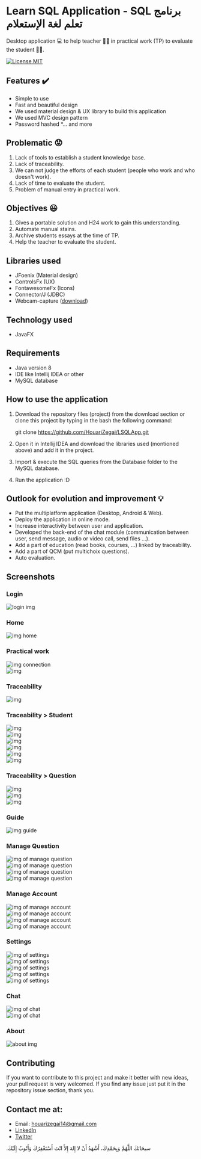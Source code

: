 # Learn SQL Application - SQL برنامج تعلم لغة الإستعلام
Desktop application :computer: to help teacher 👨‍🏫  in practical work (TP) to evaluate the student 👨‍🎓.

[![License MIT](https://img.shields.io/badge/license-MIT-blue.svg)](LICENSE)


## Features :heavy_check_mark:
* Simple to use
* Fast and beautiful design
* We used material design & UX library to build this application
* We used MVC design pattern
* Password hashed
*... and more

## Problematic :worried:
1. Lack of tools to establish a student knowledge base.
2. Lack of traceability.
3. We can not judge the efforts of each student (people who work and who doesn't work).
4. Lack of time to evaluate the student.
5. Problem of manual entry in practical work.

## Objectives :smiley:
1. Gives a portable solution and H24 work to gain this understanding.
2. Automate manual stains.
3. Archive students essays at the time of TP.
4. Help the teacher to evaluate the student.

## Libraries used
* JFoenix (Material design)
* ControlsFx (UX)
* FontawesomeFx (Icons)
* Connector/J (JDBC)
* Webcam-capture ([download](http://webcam-capture.sarxos.pl))

## Technology used
* JavaFX

## Requirements
* Java version 8
* IDE like Intellij IDEA or other
* MySQL database

## How to use the application
1. Download the repository files (project) from the download section or clone this project by typing in the bash the following command:

    git clone https://github.com/HouariZegai/LSQLApp.git
2. Open it in Intellij IDEA and download the libraries used (montioned above) and add it in the project.
3. Import & execute the SQL queries from the Database folder to the MySQL database.
4. Run the application :D

## Outlook for evolution and improvement :bulb:
* Put the multiplatform application (Desktop, Android & Web).
* Deploy the application in online mode.
* Increase interactivity between user and application.
* Developed the back-end of the chat module (communication between user, send message, audio or video call, send files ...).
* Add a part of education (read books, courses, ...) linked by traceability.
* Add a part of QCM (put multichoix questions).
* Auto evaluation.

## Screenshots

### Login
<img src="https://github.com/HouariZegai/LSQLApp/blob/master/Screenshots/login.PNG" alt="login img"><br/>

### Home
<img src="https://github.com/HouariZegai/LSQLApp/blob/master/Screenshots/home.PNG" alt="img home"><br/>

### Practical work
<img src="https://github.com/HouariZegai/LSQLApp/blob/master/Screenshots/practical-work/c3.PNG" alt="img connection"><br>
<img src="https://github.com/HouariZegai/LSQLApp/blob/master/Screenshots/practical-work/c4.PNG" alt="img "><br>

### Traceability
<img src="https://github.com/HouariZegai/LSQLApp/blob/master/Screenshots/traceability/trac.PNG" alt="img "><br>
### Traceability > Student
<img src="https://github.com/HouariZegai/LSQLApp/blob/master/Screenshots/traceability/trac-student/trac2.PNG" alt="img "><br>
<img src="https://github.com/HouariZegai/LSQLApp/blob/master/Screenshots/traceability/trac-student/trac3.PNG" alt="img "><br>
<img src="https://github.com/HouariZegai/LSQLApp/blob/master/Screenshots/traceability/trac-student/trac4.PNG" alt="img "><br>
<img src="https://github.com/HouariZegai/LSQLApp/blob/master/Screenshots/traceability/trac-student/trac5.PNG" alt="img "><br>
<img src="https://github.com/HouariZegai/LSQLApp/blob/master/Screenshots/traceability/trac-student/trac6.PNG" alt="img "><br>
<img src="https://github.com/HouariZegai/LSQLApp/blob/master/Screenshots/traceability/trac-student/trac7.PNG" alt="img "><br>
### Traceability > Question
<img src="https://github.com/HouariZegai/LSQLApp/blob/master/Screenshots/traceability/trac-question/trac8.PNG" alt="img "><br>
<img src="https://github.com/HouariZegai/LSQLApp/blob/master/Screenshots/traceability/trac-question/trac9.PNG" alt="img "><br>
<img src="https://github.com/HouariZegai/LSQLApp/blob/master/Screenshots/traceability/trac-question/trac10.PNG" alt="img "><br>

### Guide
<img src="https://github.com/HouariZegai/LSQLApp/blob/master/Screenshots/guide.PNG" alt="img guide">

### Manage Question
<img src="https://github.com/HouariZegai/LSQLApp/blob/master/Screenshots/manage-question/q.PNG" alt="img of manage question"><br>
<img src="https://github.com/HouariZegai/LSQLApp/blob/master/Screenshots/manage-question/q2.PNG" alt="img of manage question"><br>
<img src="https://github.com/HouariZegai/LSQLApp/blob/master/Screenshots/manage-question/q3.PNG" alt="img of manage question"><br>
<img src="https://github.com/HouariZegai/LSQLApp/blob/master/Screenshots/manage-question/q4.PNG" alt="img of manage question"><br>

### Manage Account
<img src="https://github.com/HouariZegai/LSQLApp/blob/master/Screenshots/manage-account/a.PNG" alt="img of manage account"><br>
<img src="https://github.com/HouariZegai/LSQLApp/blob/master/Screenshots/manage-account/a2.PNG" alt="img of manage account"><br>
<img src="https://github.com/HouariZegai/LSQLApp/blob/master/Screenshots/manage-account/a3.PNG" alt="img of manage account"><br>
<img src="https://github.com/HouariZegai/LSQLApp/blob/master/Screenshots/manage-account/a4.PNG" alt="img of manage account"><br>

### Settings
<img src="https://github.com/HouariZegai/LSQLApp/blob/master/Screenshots/settings/s.PNG" alt="img of settings"><br>
<img src="https://github.com/HouariZegai/LSQLApp/blob/master/Screenshots/settings/s2.PNG" alt="img of settings"><br>
<img src="https://github.com/HouariZegai/LSQLApp/blob/master/Screenshots/settings/s3.PNG" alt="img of settings"><br>
<img src="https://github.com/HouariZegai/LSQLApp/blob/master/Screenshots/settings/s4.PNG" alt="img of settings"><br>
<img src="https://github.com/HouariZegai/LSQLApp/blob/master/Screenshots/settings/s5.PNG" alt="img of settings"><br>

### Chat
<img src="https://github.com/HouariZegai/LSQLApp/blob/master/Screenshots/chat/c.PNG" alt="img of chat"><br>
<img src="https://github.com/HouariZegai/LSQLApp/blob/master/Screenshots/chat/c2.PNG" alt="img of chat"><br>

### About
<img src="https://github.com/HouariZegai/LSQLApp/blob/master/Screenshots/about.PNG" alt="about img"><br>

## Contributing
If you want to contribute to this project and make it better with new ideas, your pull request is very welcomed.
If you find any issue just put it in the repository issue section, thank you.

## Contact me at:
* Email: houarizegai14@gmail.com
* [LinkedIn](https://www.linkedin.com/in/HouariZegai)
* [Twitter](https://www.twitter.com/HouariZegai)

.سبحَانَكَ اللَّهُمَّ وَبِحَمْدِكَ، أَشْهَدُ أَنْ لا إِلهَ إِلأَ انْتَ أَسْتَغْفِرُكَ وَأَتْوبُ إِلَيْكَ
